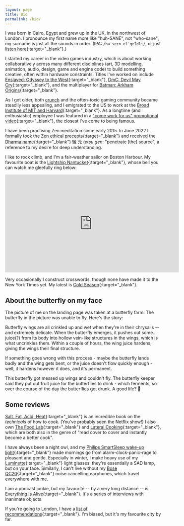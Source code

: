 ```yaml
---
layout: page
title: Bio
permalink: /bio/
---
```


I was born in Cairo, Egypt and grew up in the UK, in the northwest of London. I pronounce my first name more like "huh-SANE", not "who-sane"; my surname is just all the sounds in order. (IPA: `/həˈseɪn elˈgrIdli/`, or just [listen here](http://ipa-reader.xyz/?text=h%C9%99%CB%88se%C9%AAn%20el%CB%88grIdli){:target="_blank"}.)

I started my career in the video games industry, which is about working collaboratively across many different disciplines (art, 3D modelling, animation, audio, design, game and engine code) to build something creative, often within hardware constraints. Titles I've worked on include [Enslaved: Odyssey to the West](https://www.metacritic.com/game/xbox-360/enslaved-odyssey-to-the-west){:target="_blank"}, [DmC: Devil May Cry](https://www.metacritic.com/game/xbox-360/dmc-devil-may-cry){:target="_blank"}, and the multiplayer for [Batman: Arkham Origins](https://www.metacritic.com/game/playstation-3/batman-arkham-origins){:target="_blank"}.

As I got older, both [crunch](https://en.wikipedia.org/wiki/Crunch_(video_games){:target="_blank"}) and the often-toxic gaming community became steadily less appealing, and I emigrated to the US to work at the [Broad Institute of MIT and Harvard](https://www.broadinstitute.org/){:target="_blank"}. As a longtime (and enthusiastic) employee I was featured in a ["come work for us" promotional video](https://www.youtube.com/watch?v=lC-dqmwxR3M){:target="_blank"}, the closest I've come to being famous.

I have been practising Zen meditation since early 2015. In June 2022 I formally took the [Zen ethical precepts](https://www.lionsroar.com/what-is-jukai/){:target="_blank"} and received the [Dharma name](https://en.wikipedia.org/wiki/Dharma_name){:target="_blank"} 徹 元 _tetsu gen_: "penetrate \[the\] source", a reference to my desire for deep understanding.

I like to rock climb, and I'm a fair-weather sailor on Boston Harbour. My favourite boat is the [Lightship Nantucket](https://en.wikipedia.org/wiki/United_States_lightship_Nantucket_(LV-112)){:target="_blank"}, whose bell you can watch me gleefully ring below:

<div align="center"><iframe width="560" height="315" src="https://www.youtube.com/embed/2p-swq-NiGo" title="YouTube video player" frameborder="0" allow="accelerometer; autoplay; clipboard-write; encrypted-media; gyroscope; picture-in-picture" allowfullscreen></iframe></div>

Very occasionally I construct crosswords, though none have made it to the New York Times yet. My latest is [Cold Season](https://www.dropbox.com/s/qi1vb5fpeuaskay/ColdSeason.pdf?dl=0){:target="_blank"}.

## About the butterfly on my face

The picture of me on the landing page was taken at a butterfly farm. The butterfly in the picture was unable to fly. Here's the story:

Butterfly wings are all crinkled up and wet when they're in their chrysalis -- and extremely delicate. When the butterfly emerges, it pushes out some... juice(?) from its body into hollow vein-like structures in the wings, which is what uncrinkles them. Within a couple of hours, the wing juice hardens, giving the wings their final structure.

If something goes wrong with this process - maybe the butterfly lands badly and the wing gets bent, or the juice doesn't flow quickly enough - well, it hardens however it does, and it's permanent.

This butterfly got messed up wings and couldn't fly. The butterfly keeper said they put out fruit juice for the butterflies to drink - which ferments, so over the course of the day the butterflies get drunk. A good life? 🍹

## Some reviews

[Salt, Fat, Acid, Heat](https://www.goodreads.com/book/show/30753841-salt-fat-acid-heat){:target="_blank"} is an incredible book on the _technicals_ of how to cook. (You've probably seen the Netflix show!) I also own [The Food Lab](https://www.goodreads.com/book/show/24861842-the-food-lab){:target="_blank"} and [Lateral Cooking](https://www.goodreads.com/book/show/37941906-lateral-cooking){:target="_blank"},  which are both also in the genre of "read cover to cover and instantly become a better cook".

I have always been a night owl, and my [Philips SmartSleep wake-up light](https://www.amazon.com/Philips-Simulation-Headspace-Subscription-HF3520/dp/B0093162RM){:target="_blank"} made mornings go from alarm-clock-panic-rage to pleasant and gentle. Especially in winter, I make heavy use of my [Luminette](https://www.myluminette.com/en-us){:target="_blank"} light glasses: they're essentially a SAD lamp, but on your face. Similarly, I can't live without my [Bose QC20](https://www.bose.com/en_us/products/headphones/earbuds/quietcomfort-20-acoustic-noise-cancelling-headphones.html){:target="_blank"} noise cancelling earphones, which travel everywhere with me.

I am a podcast junkie, but my favourite -- by a very long distance -- is [Everything Is Alive](https://www.everythingisalive.com/){:target="_blank"}. It's a series of interviews with inanimate objects.

If you're going to London, I have a [list of recommendations](https://docs.google.com/document/d/1RVIJYion3K5695mZQpLEwD6r06FOU-zq/edit){:target="_blank"}. I'm biased, but it's my favourite city by far.
